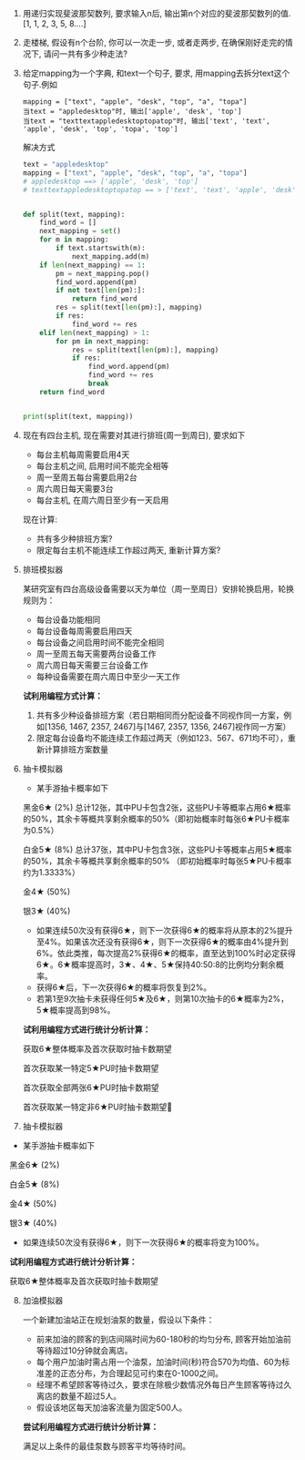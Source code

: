 1. 用递归实现斐波那契数列, 要求输入n后, 输出第n个对应的斐波那契数列的值. [1, 1, 2, 3, 5, 8....]

2. 走楼梯, 假设有n个台阶, 你可以一次走一步, 或者走两步, 在确保刚好走完的情况下, 请问一共有多少种走法?

3. 给定mapping为一个字典, 和text一个句子, 要求, 用mapping去拆分text这个句子.例如

   ```shell
   mapping = ["text", "apple", "desk", "top", "a", "topa"]
   当text = "appledesktop"时, 输出['apple', 'desk', 'top']
   当text = "texttextappledesktoptopatop"时, 输出['text', 'text', 'apple', 'desk', 'top', 'topa', 'top']
   ```

   解决方式

   ```python
   text = "appledesktop"
   mapping = ["text", "apple", "desk", "top", "a", "topa"]
   # appledesktop ==> ['apple', 'desk', 'top']
   # texttextappledesktoptopatop == > ['text', 'text', 'apple', 'desk', 'top', 'topa', 'top']
   
   
   def split(text, mapping):
       find_word = []
       next_mapping = set()
       for m in mapping:
           if text.startswith(m):
               next_mapping.add(m)
       if len(next_mapping) == 1:
           pm = next_mapping.pop()
           find_word.append(pm)
           if not text[len(pm):]:
               return find_word
           res = split(text[len(pm):], mapping)
           if res:
               find_word += res
       elif len(next_mapping) > 1:
           for pm in next_mapping:
               res = split(text[len(pm):], mapping)
               if res:
                   find_word.append(pm)
                   find_word += res
                   break
       return find_word
   
   
   print(split(text, mapping))
   ```

4. 现在有四台主机, 现在需要对其进行排班(周一到周日), 要求如下

   * 每台主机每周需要启用4天
   * 每台主机之间, 启用时间不能完全相等
   * 周一至周五每台需要启用2台
   * 周六周日每天需要3台
   * 每台主机, 在周六周日至少有一天启用

   现在计算:

   * 共有多少种排班方案?
   * 限定每台主机不能连续工作超过两天, 重新计算方案?
   
5. 排班模拟器

   某研究室有四台高级设备需要以天为单位（周一至周日）安排轮换启用，轮换规则为：

   - 每台设备功能相同
   - 每台设备每周需要启用四天
   - 每台设备之间启用时间不能完全相同
   - 周一至周五每天需要两台设备工作
   - 周六周日每天需要三台设备工作
   - 每种设备需要在周六周日中至少一天工作

   **试利用编程方式计算：**

   1. 共有多少种设备排班方案（若日期相同而分配设备不同视作同一方案，例如[1356, 1467, 2357, 2467]与[1467, 2357, 1356, 2467]视作同一方案）
   2. 限定每台设备均不能连续工作超过两天（例如123、567、671均不可），重新计算排班方案数量

6. 抽卡模拟器

   - 某手游抽卡概率如下

   黑金6★ (2%) 总计12张，其中PU卡包含2张，这些PU卡等概率占用6★概率的50%，其余卡等概共享剩余概率的50%（即初始概率时每张6★PU卡概率为0.5%）

   白金5★ (8%) 总计37张，其中PU卡包含3张，这些PU卡等概率占用5★概率的50%，其余卡等概共享剩余概率的50% （即初始概率时每张5★PU卡概率约为1.3333%）

   金4★ (50%)

   银3★ (40%)

   - 如果连续50次没有获得6★，则下一次获得6★的概率将从原本的2%提升至4%。如果该次还没有获得6★，则下一次获得6★的概率由4%提升到6%。依此类推，每次提高2%获得6★的概率，直至达到100%时必定获得6★。6★概率提高时，3★、4★、5★保持40:50:8的比例均分剩余概率。
   - 获得6★后，下一次获得6★的概率将恢复到2%。
   - 若第1至9次抽卡未获得任何5★及6★，则第10次抽卡的6★概率为2%，5★概率提高到98%。

   **试利用编程方式进行统计分析计算：**

   获取6★整体概率及首次获取时抽卡数期望

   首次获取某一特定5★PU时抽卡数期望

   首次获取全部两张6★PU时抽卡数期望

   首次获取某一特定非6★PU时抽卡数期望

7.  抽卡模拟器

   - 某手游抽卡概率如下

   黑金6★ (2%) 

   白金5★ (8%) 

   金4★ (50%)

   银3★ (40%)

   - 如果连续50次没有获得6★，则下一次获得6★的概率将变为100%。

   **试利用编程方式进行统计分析计算：**

   获取6★整体概率及首次获取时抽卡数期望


8. 加油模拟器

   一个新建加油站正在规划油泵的数量，假设以下条件：

   - 前来加油的顾客的到店间隔时间为60-180秒的均匀分布, 顾客开始加油前等待超过10分钟就会离店。
   - 每个用户加油时需占用一个油泵，加油时间(秒)符合570为均值、60为标准差的正态分布，为合理起见可约束在0-1000之间。
   - 经理不希望顾客等待过久，要求在除极少数情况外每日产生顾客等待过久离店的数量不超过5人。
   - 假设该地区每天加油客流量为固定500人。

   **尝试利用编程方式进行统计分析计算：**

   满足以上条件的最佳泵数与顾客平均等待时间。